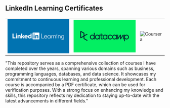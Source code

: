 ## LinkedIn Learning Certificates

<table>
  <tr>
    <td>
      <img src="https://github.com/biesiada/certificates/raw/0b56f899eb9af85b17b2fcafbcf281515e2328be/linkedin%20learning.jpg" alt="LinkedIn Learning Certificate" width="300">
    </td>
    <td>
      <img src="https://github.com/biesiada/certificates/blob/238835d73fbdcbf1a7be79cd6f23affa9b259bce/datacamp.png" alt="" width="300">
    </td>
    <td>
      <img src="https://github.com/biesiada/certificates/blob/1400d36ac87250db33b9038abeac18c7955c301c/coursera.png" alt="Coursera" width="300">
    </td>
  </tr>
</table>



"This repository serves as a comprehensive collection of courses I have completed over the years, spanning various domains such as business, programming languages, databases, and data science. It showcases my commitment to continuous learning and professional development. Each course is accompanied by a PDF certificate, which can be used for verification purposes. With a strong focus on enhancing my knowledge and skills, this repository reflects my dedication to staying up-to-date with the latest advancements in different fields."




